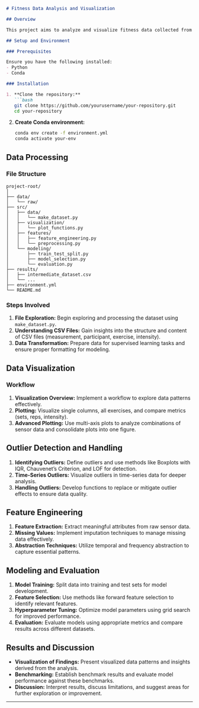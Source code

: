 

```markdown
# Fitness Data Analysis and Visualization

## Overview

This project aims to analyze and visualize fitness data collected from various sensors. The dataset consists of CSV files containing measurements related to participants, exercises performed, and intensity levels. The goal is to perform comprehensive data processing, feature engineering, and modeling to derive insights and build predictive models.

## Setup and Environment

### Prerequisites

Ensure you have the following installed:
- Python
- Conda

### Installation

1. **Clone the repository:**
   ```bash
   git clone https://github.com/yourusername/your-repository.git
   cd your-repository
   ```

2. **Create Conda environment:**
   ```bash
   conda env create -f environment.yml
   conda activate your-env
   ```

## Data Processing

### File Structure

```
project-root/
│
├── data/
│   └── raw/
├── src/
│   ├── data/
│   │   └── make_dataset.py
│   ├── visualization/
│   │   └── plot_functions.py
│   ├── features/
│   │   ├── feature_engineering.py
│   │   └── preprocessing.py
│   └── modeling/
│       ├── train_test_split.py
│       ├── model_selection.py
│       └── evaluation.py
├── results/
│   ├── intermediate_dataset.csv
│   └── ...
├── environment.yml
└── README.md
```

### Steps Involved

1. **File Exploration:** Begin exploring and processing the dataset using `make_dataset.py`.
2. **Understanding CSV Files:** Gain insights into the structure and content of CSV files (measurement, participant, exercise, intensity).
3. **Data Transformation:** Prepare data for supervised learning tasks and ensure proper formatting for modeling.

## Data Visualization

### Workflow

1. **Visualization Overview:** Implement a workflow to explore data patterns effectively.
2. **Plotting:** Visualize single columns, all exercises, and compare metrics (sets, reps, intensity).
3. **Advanced Plotting:** Use multi-axis plots to analyze combinations of sensor data and consolidate plots into one figure.

## Outlier Detection and Handling

1. **Identifying Outliers:** Define outliers and use methods like Boxplots with IQR, Chauvenet’s Criterion, and LOF for detection.
2. **Time-Series Outliers:** Visualize outliers in time-series data for deeper analysis.
3. **Handling Outliers:** Develop functions to replace or mitigate outlier effects to ensure data quality.

## Feature Engineering

1. **Feature Extraction:** Extract meaningful attributes from raw sensor data.
2. **Missing Values:** Implement imputation techniques to manage missing data effectively.
3. **Abstraction Techniques:** Utilize temporal and frequency abstraction to capture essential patterns.

## Modeling and Evaluation

1. **Model Training:** Split data into training and test sets for model development.
2. **Feature Selection:** Use methods like forward feature selection to identify relevant features.
3. **Hyperparameter Tuning:** Optimize model parameters using grid search for improved performance.
4. **Evaluation:** Evaluate models using appropriate metrics and compare results across different datasets.

## Results and Discussion

- **Visualization of Findings:** Present visualized data patterns and insights derived from the analysis.
- **Benchmarking:** Establish benchmark results and evaluate model performance against these benchmarks.
- **Discussion:** Interpret results, discuss limitations, and suggest areas for further exploration or improvement.

---

